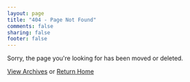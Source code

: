 ```yaml
---
layout: page
title: "404 - Page Not Found"
comments: false
sharing: false
footer: false
---
```

<p>Sorry, the page you're looking for has been moved or deleted.</p>
<a href="{{root_url}}/blog/archives">View Archives</a> or <a href="{{root_url}}">Return Home</a>
